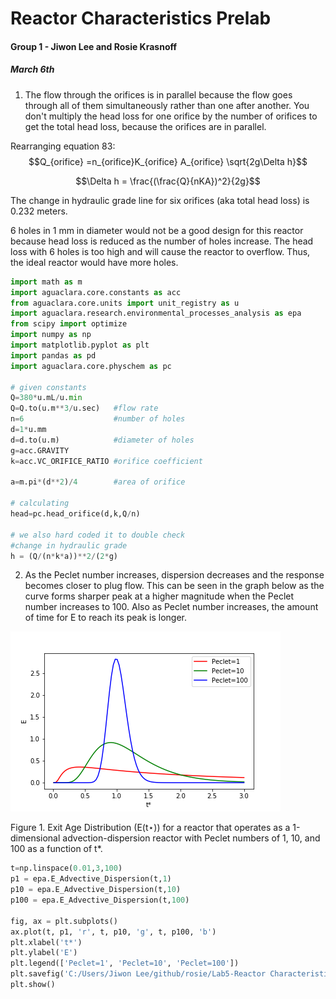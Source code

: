 # Reactor Characteristics Prelab
#### Group 1 - Jiwon Lee and Rosie Krasnoff
##### March 6th

1. The flow through the orifices is in parallel because the flow goes through all of them simultaneously rather than one after another. You don't multiply the head loss for one orifice by the number of orifices to get the total head loss, because the orifices are in parallel.

Rearranging equation 83:
$$Q_{orifice} =n_{orifice}K_{orifice} A_{orifice} \sqrt{2g\Delta h}$$

$$\Delta h = \frac{(\frac{Q}{nKA})^2}{2g}$$

The change in hydraulic grade line for six orifices (aka total head loss) is 0.232 meters.

6 holes in 1 mm in diameter would not be a good design for this reactor because head loss is reduced as the number of holes increase. The head loss with 6 holes is too high and will cause the reactor to overflow. Thus, the ideal reactor would have more holes.  

``` python
import math as m
import aguaclara.core.constants as acc
from aguaclara.core.units import unit_registry as u
import aguaclara.research.environmental_processes_analysis as epa
from scipy import optimize
import numpy as np
import matplotlib.pyplot as plt
import pandas as pd
import aguaclara.core.physchem as pc

# given constants
Q=380*u.mL/u.min
Q=Q.to(u.m**3/u.sec)   #flow rate
n=6                    #number of holes
d=1*u.mm
d=d.to(u.m)            #diameter of holes
g=acc.GRAVITY
k=acc.VC_ORIFICE_RATIO #orifice coefficient

a=m.pi*(d**2)/4        #area of orifice

# calculating
head=pc.head_orifice(d,k,Q/n)

# we also hard coded it to double check
#change in hydraulic grade
h = (Q/(n*k*a))**2/(2*g)
```

2. As the Peclet number increases, dispersion decreases and the response becomes closer to plug flow. This can be seen in the graph below as the curve forms sharper peak at a higher magnitude when the Peclet number increases to 100. Also as Peclet number increases, the amount of time for E to reach its peak is longer.

![E_peclet_graph](https://github.com/rosiekrasnoff/CEE4530/blob/master/Lab5-Reactor%20Characteristics/E_peclet_graph.png?raw=true)

Figure 1. Exit Age Distribution (E(t⋆)) for a reactor that operates as a 1-dimensional advection-dispersion reactor with Peclet numbers of 1, 10, and 100 as a function of t*.

```python
t=np.linspace(0.01,3,100)
p1 = epa.E_Advective_Dispersion(t,1)
p10 = epa.E_Advective_Dispersion(t,10)
p100 = epa.E_Advective_Dispersion(t,100)

fig, ax = plt.subplots()
ax.plot(t, p1, 'r', t, p10, 'g', t, p100, 'b')
plt.xlabel('t*')
plt.ylabel('E')
plt.legend(['Peclet=1', 'Peclet=10', 'Peclet=100'])
plt.savefig('C:/Users/Jiwon Lee/github/rosie/Lab5-Reactor Characteristics/E_peclet_graph.png')
plt.show()
```
